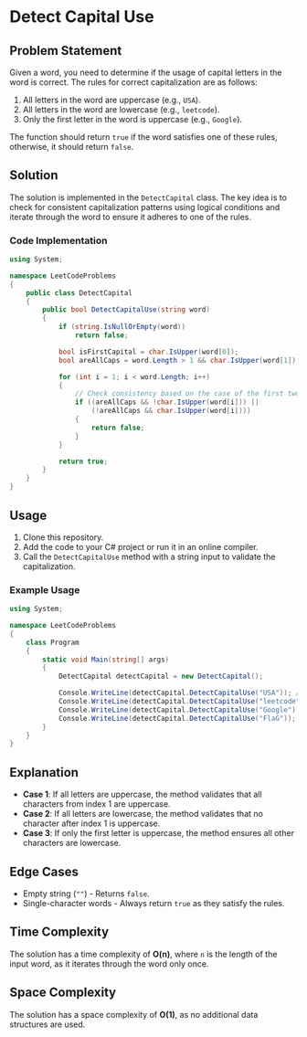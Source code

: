 # Detect Capital Use

## Problem Statement
Given a word, you need to determine if the usage of capital letters in the word is correct. The rules for correct capitalization are as follows:

1. All letters in the word are uppercase (e.g., `USA`).
2. All letters in the word are lowercase (e.g., `leetcode`).
3. Only the first letter in the word is uppercase (e.g., `Google`).

The function should return `true` if the word satisfies one of these rules, otherwise, it should return `false`.

## Solution
The solution is implemented in the `DetectCapital` class. The key idea is to check for consistent capitalization patterns using logical conditions and iterate through the word to ensure it adheres to one of the rules.

### Code Implementation
```csharp
using System;

namespace LeetCodeProblems
{
    public class DetectCapital
    {
        public bool DetectCapitalUse(string word)
        {
            if (string.IsNullOrEmpty(word))
                return false;

            bool isFirstCapital = char.IsUpper(word[0]);
            bool areAllCaps = word.Length > 1 && char.IsUpper(word[1]);

            for (int i = 1; i < word.Length; i++)
            {
                // Check consistency based on the case of the first two letters
                if ((areAllCaps && !char.IsUpper(word[i])) ||
                    (!areAllCaps && char.IsUpper(word[i])))
                {
                    return false;
                }
            }

            return true;
        }
    }
}
```

## Usage
1. Clone this repository.
2. Add the code to your C# project or run it in an online compiler.
3. Call the `DetectCapitalUse` method with a string input to validate the capitalization.

### Example Usage
```csharp
using System;

namespace LeetCodeProblems
{
    class Program
    {
        static void Main(string[] args)
        {
            DetectCapital detectCapital = new DetectCapital();

            Console.WriteLine(detectCapital.DetectCapitalUse("USA")); // Output: true
            Console.WriteLine(detectCapital.DetectCapitalUse("leetcode")); // Output: true
            Console.WriteLine(detectCapital.DetectCapitalUse("Google")); // Output: true
            Console.WriteLine(detectCapital.DetectCapitalUse("FlaG")); // Output: false
        }
    }
}
```

## Explanation
- **Case 1**: If all letters are uppercase, the method validates that all characters from index 1 are uppercase.
- **Case 2**: If all letters are lowercase, the method validates that no character after index 1 is uppercase.
- **Case 3**: If only the first letter is uppercase, the method ensures all other characters are lowercase.

## Edge Cases
- Empty string (`""`) - Returns `false`.
- Single-character words - Always return `true` as they satisfy the rules.

## Time Complexity
The solution has a time complexity of **O(n)**, where `n` is the length of the input word, as it iterates through the word only once.

## Space Complexity
The solution has a space complexity of **O(1)**, as no additional data structures are used.
